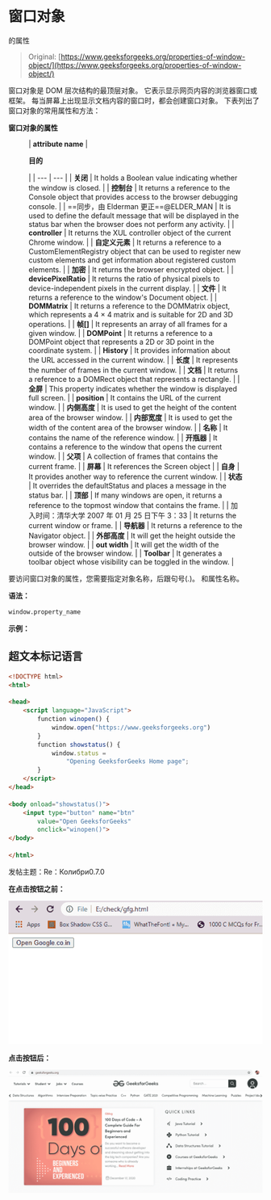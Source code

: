 # 窗口对象

的属性

> Original: [https://www.geeksforgeeks.org/properties-of-window-object/](https://www.geeksforgeeks.org/properties-of-window-object/)

窗口对象是 DOM 层次结构的最顶层对象。 它表示显示网页内容的浏览器窗口或框架。 每当屏幕上出现显示文档内容的窗口时，都会创建窗口对象。 下表列出了窗口对象的常用属性和方法：

**窗口对象的属性**

<figure class="table">

| **attribute name** | 

**目的**

 |
| --- | --- |
| **关闭** | It holds a Boolean value indicating whether the window is closed. |
| **控制台** | It returns a reference to the Console object that provides access to the browser debugging console. |
| ==同步，由 Elderman 更正==@ELDER_MAN | It is used to define the default message that will be displayed in the status bar when the browser does not perform any activity. |
| **controller** | It returns the XUL controller object of the current Chrome window. |
| **自定义元素** | It returns a reference to a CustomElementRegistry object that can be used to register new custom elements and get information about registered custom elements. |
| **加密** | It returns the browser encrypted object. |
| **devicePixelRatio** | It returns the ratio of physical pixels to device-independent pixels in the current display. |
| **文件** | It returns a reference to the window's Document object. |
| **DOMMatrix** | It returns a reference to the DOMMatrix object, which represents a 4 × 4 matrix and is suitable for 2D and 3D operations. |
| **帧[]** | It represents an array of all frames for a given window. |
| **DOMPoint** | It returns a reference to a DOMPoint object that represents a 2D or 3D point in the coordinate system. |
| **History** | It provides information about the URL accessed in the current window. |
| **长度** | It represents the number of frames in the current window. |
| **文档** | It returns a reference to a DOMRect object that represents a rectangle. |
| **全屏** | This property indicates whether the window is displayed full screen. |
| **position** | It contains the URL of the current window. |
| **内侧高度** | It is used to get the height of the content area of the browser window. |
| **内部宽度** | It is used to get the width of the content area of the browser window. |
| **名称** | It contains the name of the reference window. |
| **开瓶器** | It contains a reference to the window that opens the current window. |
| **父项** | A collection of frames that contains the current frame. |
| **屏幕** | It references the Screen object |
| **自身** | It provides another way to reference the current window. |
| **状态** | It overrides the defaultStatus and places a message in the status bar. |
| **顶部** | If many windows are open, it returns a reference to the topmost window that contains the frame. |
| 加入时间：清华大学 2007 年 01 月 25 日下午 3：33 | It returns the current window or frame. |
| **导航器** | It returns a reference to the Navigator object. |
| **外部高度** | It will get the height outside the browser window. |
| **out width** | It will get the width of the outside of the browser window. |
| **Toolbar** | It generates a toolbar object whose visibility can be toggled in the window. |

</figure>

要访问窗口对象的属性，您需要指定对象名称，后跟句号(.)。 和属性名称。

**语法：**

```html
window.property_name
```

**示例：**

## 超文本标记语言

```html
<!DOCTYPE html>
<html>

<head>
    <script language="JavaScript">
        function winopen() {
            window.open("https://www.geeksforgeeks.org")
        }
        function showstatus() {
            window.status =
                "Opening GeeksforGeeks Home page";
        }
    </script>
</head>

<body onload="showstatus()">
    <input type="button" name="btn"
        value="Open GeeksforGeeks"
        onclick="winopen()">
</body>

</html>
```

发帖主题：Re：Колибри0.7.0

**在点击按钮之前：**

![](img/e0391208be2b761fcf05ecf0ac2763b6.png)

**点击按钮后：**

![](img/b1d0aca1b1a48e89dcf356f3ed6d5e65.png)